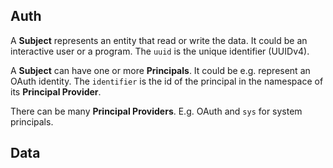 ## Auth

A **Subject** represents an entity that read or write the data. It could be an interactive user or a program. The `uuid` is the unique identifier (UUIDv4).

A **Subject** can have one or more **Principals**. It could be e.g. represent an OAuth identity. The `identifier` is the id of the principal in the namespace of its **Principal Provider**.

There can be many **Principal Providers**. E.g. OAuth and `sys` for system principals.

## Data

